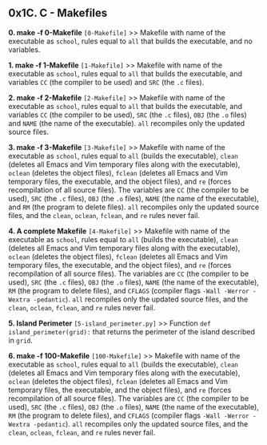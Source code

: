 ## 0x1C. C - Makefiles

**0. make -f 0-Makefile** `[0-Makefile]` >> Makefile with name of the executable as `school`, rules equal to `all` that builds the executable, and no variables.

**1. make -f 1-Makefile** `[1-Makefile]` >> Makefile with name of the executable as `school`, rules equal to `all` that builds the executable, and variables `CC` (the compiler to be used) and `SRC` (the `.c` files).

**2. make -f 2-Makefile** `[2-Makefile]` >> Makefile with name of the executable as `school`, rules equal to `all` that builds the executable, and variables `CC` (the compiler to be used), `SRC` (the `.c` files), `OBJ` (the `.o` files) and `NAME` (the name of the executable). `all` recompiles only the updated source files.

**3. make -f 3-Makefile** `[3-Makefile]` >> Makefile with name of the executable as `school`, rules equal to `all` (builds the executable), `clean` (deletes all Emacs and Vim temporary files along with the executable), `oclean` (deletes the object files), `fclean` (deletes all Emacs and Vim temporary files, the executable, and the object files), and `re` (forces recompilation of all source files). The variables are `CC` (the compiler to be used), `SRC` (the `.c` files), `OBJ` (the `.o` files), `NAME` (the name of the executable), and `RM` (the program to delete files). `all` recompiles only the updated source files, and the `clean`, `oclean`, `fclean`, and `re` rules never fail.

**4. A complete Makefile** `[4-Makefile]` >> Makefile with name of the executable as `school`, rules equal to `all` (builds the executable), `clean` (deletes all Emacs and Vim temporary files along with the executable), `oclean` (deletes the object files), `fclean` (deletes all Emacs and Vim temporary files, the executable, and the object files), and `re` (forces recompilation of all source files). The variables are `CC` (the compiler to be used), `SRC` (the `.c` files), `OBJ` (the `.o` files), `NAME` (the name of the executable), `RM` (the program to delete files), and `CFLAGS` (compiler flags `-Wall -Werror -Wextra -pedantic`). `all` recompiles only the updated source files, and the `clean`, `oclean`, `fclean`, and `re` rules never fail.

**5. Island Perimeter** `[5-island_perimeter.py]` >> Function `def island_perimeter(grid):` that returns the perimeter of the island described in `grid`.

**6. make -f 100-Makefile** `[100-Makefile]` >> Makefile with name of the executable as `school`, rules equal to `all` (builds the executable), `clean` (deletes all Emacs and Vim temporary files along with the executable), `oclean` (deletes the object files), `fclean` (deletes all Emacs and Vim temporary files, the executable, and the object files), and `re` (forces recompilation of all source files). The variables are `CC` (the compiler to be used), `SRC` (the `.c` files), `OBJ` (the `.o` files), `NAME` (the name of the executable), `RM` (the program to delete files), and `CFLAGS` (compiler flags `-Wall -Werror -Wextra -pedantic`). `all` recompiles only the updated source files, and the `clean`, `oclean`, `fclean`, and `re` rules never fail.
